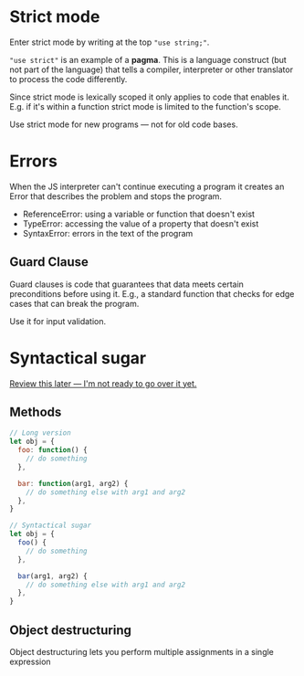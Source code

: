 # Strict mode

Enter strict mode by writing at the top `"use string;"`.

`"use strict"` is an example of a **pagma**. This is a language construct (but not part of the language) that tells a compiler, interpreter or other translator to process the code differently.

Since strict mode is lexically scoped it only applies to code that enables it. E.g. if it's within a function strict mode is limited to the function's scope.

Use strict mode for new programs — not for old code bases.

# Errors

When the JS interpreter can't continue executing a program it creates an Error that describes the problem and stops the program.

- ReferenceError: using a variable or function that doesn't exist
- TypeError: accessing the value of a property that doesn't exist
- SyntaxError: errors in the text of the program

## Guard Clause

Guard clauses is code that guarantees that data meets certain preconditions before using it. E.g., a standard function that checks for edge cases that can break the program.

Use it for input validation.

# Syntactical sugar

[Review this later — I'm not ready to go over it yet.](https://launchschool.com/gists/2edcf7d7)

## Methods

```javascript
// Long version
let obj = {
  foo: function() {
    // do something
  },

  bar: function(arg1, arg2) {
    // do something else with arg1 and arg2
  },
}

// Syntactical sugar
let obj = {
  foo() {
    // do something
  },

  bar(arg1, arg2) {
    // do something else with arg1 and arg2
  },
}
```

## Object destructuring

Object destructuring lets you perform multiple assignments in a single expression

```javascript
```

```javascript
```